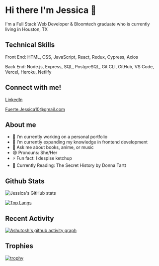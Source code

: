 # Hi there I'm Jessica 👋

I'm a Full Stack Web Developer & Bloomtech graduate who is currently living in Houston, TX

## Technical Skills
Front End: HTML, CSS, JavaScript, React, Redux, Cypress, Axios

Back End: Node.js, Express, SQL, PostgreSQL, Git CLI, GitHub, VS Code, Vercel, Heroku, Netlify

## Connect with me!

 [LinkedIn](https://www.linkedin.com/in/jessica-fuerte-119908223/ "LinkedIn Profile")
 
 Fuerte.Jessica10@gmail.com 
 
## About me 

- 🔭 I’m currently working on a personal portfolio
- 🌱 I’m currently expanding my knowledge in frontend development
- 💬 Ask me about books, anime, or music
- 😄 Pronouns: She/Her
- ⚡ Fun fact: I despise ketchup
- 📖 Currently Reading: The Secret History by Donna Tartt
 
## Github Stats

![Jessica's GitHub stats](https://github-readme-stats.vercel.app/api?username=jefuerte&show_icons=true&theme=radical)

[![Top Langs](https://github-readme-stats.vercel.app/api/top-langs/?username=jefuerte&layout=compact)](https://github.com/anuraghazra/github-readme-stats)


## Recent Activity 

[![Ashutosh's github activity graph](https://activity-graph.herokuapp.com/graph?username=jefuerte&theme=synthwave-84)](https://github.com/ashutosh00710/github-readme-activity-graph)


## Trophies 

[![trophy](https://github-profile-trophy.vercel.app/?username=jefuerte&theme=onedark)](https://github.com/ryo-ma/github-profile-trophy)
